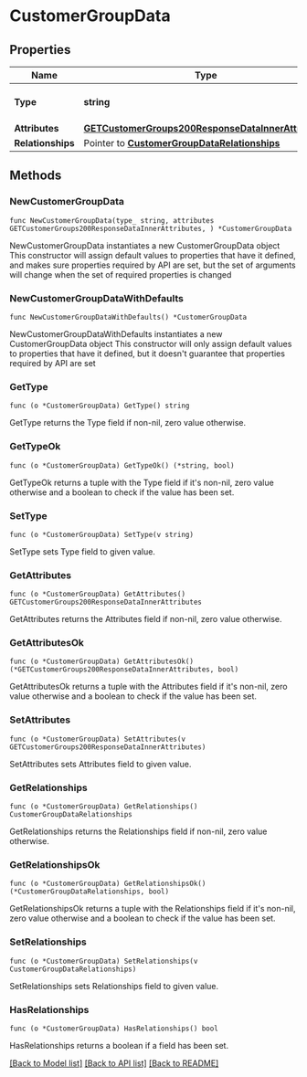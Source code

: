 # CustomerGroupData

## Properties

Name | Type | Description | Notes
------------ | ------------- | ------------- | -------------
**Type** | **string** | The resource&#39;s type | 
**Attributes** | [**GETCustomerGroups200ResponseDataInnerAttributes**](GETCustomerGroups200ResponseDataInnerAttributes.md) |  | 
**Relationships** | Pointer to [**CustomerGroupDataRelationships**](CustomerGroupDataRelationships.md) |  | [optional] 

## Methods

### NewCustomerGroupData

`func NewCustomerGroupData(type_ string, attributes GETCustomerGroups200ResponseDataInnerAttributes, ) *CustomerGroupData`

NewCustomerGroupData instantiates a new CustomerGroupData object
This constructor will assign default values to properties that have it defined,
and makes sure properties required by API are set, but the set of arguments
will change when the set of required properties is changed

### NewCustomerGroupDataWithDefaults

`func NewCustomerGroupDataWithDefaults() *CustomerGroupData`

NewCustomerGroupDataWithDefaults instantiates a new CustomerGroupData object
This constructor will only assign default values to properties that have it defined,
but it doesn't guarantee that properties required by API are set

### GetType

`func (o *CustomerGroupData) GetType() string`

GetType returns the Type field if non-nil, zero value otherwise.

### GetTypeOk

`func (o *CustomerGroupData) GetTypeOk() (*string, bool)`

GetTypeOk returns a tuple with the Type field if it's non-nil, zero value otherwise
and a boolean to check if the value has been set.

### SetType

`func (o *CustomerGroupData) SetType(v string)`

SetType sets Type field to given value.


### GetAttributes

`func (o *CustomerGroupData) GetAttributes() GETCustomerGroups200ResponseDataInnerAttributes`

GetAttributes returns the Attributes field if non-nil, zero value otherwise.

### GetAttributesOk

`func (o *CustomerGroupData) GetAttributesOk() (*GETCustomerGroups200ResponseDataInnerAttributes, bool)`

GetAttributesOk returns a tuple with the Attributes field if it's non-nil, zero value otherwise
and a boolean to check if the value has been set.

### SetAttributes

`func (o *CustomerGroupData) SetAttributes(v GETCustomerGroups200ResponseDataInnerAttributes)`

SetAttributes sets Attributes field to given value.


### GetRelationships

`func (o *CustomerGroupData) GetRelationships() CustomerGroupDataRelationships`

GetRelationships returns the Relationships field if non-nil, zero value otherwise.

### GetRelationshipsOk

`func (o *CustomerGroupData) GetRelationshipsOk() (*CustomerGroupDataRelationships, bool)`

GetRelationshipsOk returns a tuple with the Relationships field if it's non-nil, zero value otherwise
and a boolean to check if the value has been set.

### SetRelationships

`func (o *CustomerGroupData) SetRelationships(v CustomerGroupDataRelationships)`

SetRelationships sets Relationships field to given value.

### HasRelationships

`func (o *CustomerGroupData) HasRelationships() bool`

HasRelationships returns a boolean if a field has been set.


[[Back to Model list]](../README.md#documentation-for-models) [[Back to API list]](../README.md#documentation-for-api-endpoints) [[Back to README]](../README.md)


